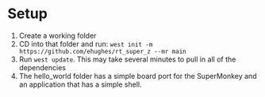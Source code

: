 # Setup
1. Create a working folder
2. CD into that folder and run:
   `west init -m https://github.com/ehughes/rt_super_z --mr main`
3. Run `west update`. This may take several minutes to pull in all of the dependencies
4. The hello_world folder has a simple board port for the SuperMonkey and an application that has a simple shell.

